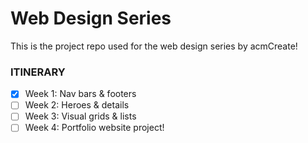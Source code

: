 # Web Design Series
This is the project repo used for the web design series by acmCreate!

### ITINERARY
- [x] Week 1: Nav bars & footers
- [ ] Week 2: Heroes & details
- [ ] Week 3: Visual grids & lists
- [ ] Week 4: Portfolio website project!
